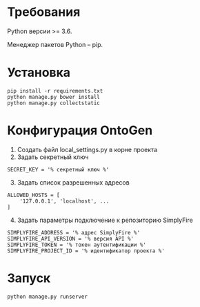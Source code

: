 # Требования
Python версии >= 3.6.

Менеджер пакетов Python – pip.

# Установка
```
pip install -r requirements.txt
python manage.py bower install
python manage.py collectstatic
```

# Конфигурация OntoGen
1. Создать файл local_settings.py в корне проекта
2. Задать секретный ключ
```
SECRET_KEY = '% секретный ключ %'
```
3. Задать список разрешенных адресов
```
ALLOWED_HOSTS = [
    '127.0.0.1', 'localhost', ...
]
```
4. Задать параметры подключение к репозиторию SimplyFire
```
SIMPLYFIRE_ADDRESS = '% адрес SimplyFire %'
SIMPLYFIRE_API_VERSION = '% версия API %'
SIMPLYFIRE_TOKEN = '% токен аутентификации %'
SIMPLYFIRE_PROJECT_ID = '% идентификатор проекта %'
```

# Запуск
```
python manage.py runserver
```